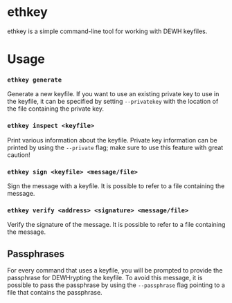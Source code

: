 ethkey
======

ethkey is a simple command-line tool for working with DEWH keyfiles.


# Usage

### `ethkey generate`

Generate a new keyfile.
If you want to use an existing private key to use in the keyfile, it can be 
specified by setting `--privatekey` with the location of the file containing the 
private key.


### `ethkey inspect <keyfile>`

Print various information about the keyfile.
Private key information can be printed by using the `--private` flag;
make sure to use this feature with great caution!


### `ethkey sign <keyfile> <message/file>`

Sign the message with a keyfile.
It is possible to refer to a file containing the message.


### `ethkey verify <address> <signature> <message/file>`

Verify the signature of the message.
It is possible to refer to a file containing the message.


## Passphrases

For every command that uses a keyfile, you will be prompted to provide the 
passphrase for DEWHrypting the keyfile.  To avoid this message, it is possible
to pass the passphrase by using the `--passphrase` flag pointing to a file that
contains the passphrase.
